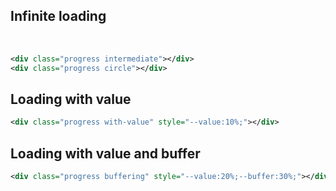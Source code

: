<ins id="experimental"></ins>

## Infinite loading
<div class="p-4 m-1 bg-dark-1">
	<div class="progress intermediate"></div>
	<br/>
	<div class="progress circle"></div>
</div>

```xml
<div class="progress intermediate"></div>
<div class="progress circle"></div>
```

## Loading with value
<div class="p-4 m-1 bg-dark-1">
	<div class="progress with-value" style="--value:10%;"></div>
</div>

```xml
<div class="progress with-value" style="--value:10%;"></div>
```

## Loading with value and buffer
<div class="p-4 m-1 bg-dark-1">
	<div class="progress buffering" style="--value:20%;--buffer:30%;"></div>
</div>

```xml
<div class="progress buffering" style="--value:20%;--buffer:30%;"></div>
```